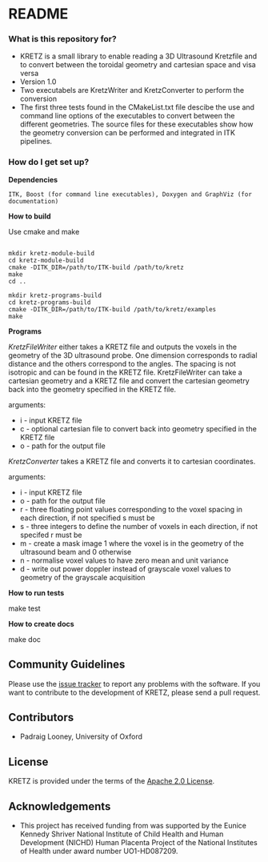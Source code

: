 # README #

### What is this repository for? ###

* KRETZ is a small library to enable reading a 3D Ultrasound Kretzfile and to convert between the toroidal geometry and cartesian space and visa versa
* Version 1.0
* Two executabels are KretzWriter and KretzConverter to perform the conversion
* The first three tests found in the CMakeList.txt file descibe the use and command line options of the executables to convert between the different geometries. The source files for these executables show how the geometry conversion can be performed and integrated in ITK pipelines.

### How do I get set up? ###

**Dependencies**

`ITK, Boost (for command line executables), Doxygen and GraphViz (for documentation)`

**How to build**

Use cmake and make

```

mkdir kretz-module-build
cd kretz-module-build
cmake -DITK_DIR=/path/to/ITK-build /path/to/kretz
make
cd ..

mkdir kretz-programs-build
cd kretz-programs-build
cmake -DITK_DIR=/path/to/ITK-build /path/to/kretz/examples
make
```

**Programs**

*KretzFileWriter* either takes a KRETZ file and outputs the voxels in the geometry of the 3D ultrasound probe. One dimension corresponds to radial distance and the others correspond to the angles. The spacing is not isotropic and can be found in the KRETZ file. KretzFileWriter can take a cartesian geometry and a KRETZ file and convert the cartesian geometry back into the geometry specified in the KRETZ file.

  arguments:
   - i - input KRETZ file
   - c - optional cartesian file to convert back into geometry specified in the KRETZ file
   - o - path for the output file

*KretzConverter* takes a KRETZ file and converts it to cartesian coordinates.

  arguments:
   - i - input KRETZ file
   - o - path for the output file
   - r - three floating point values corresponding to the voxel spacing in each direction, if not specified s must be
   - s - three integers to define the number of voxels in each direction, if not specifed r must be
   - m - create a mask image 1 where the voxel is in the geometry of the ultrasound beam and 0 otherwise
   - n - normalise voxel values to have zero mean and unit variance
   - d - write out power doppler instead of grayscale voxel values to geometry of the grayscale acquisition

**How to run tests**

make test

**How to create docs**

make doc

## Community Guidelines

Please use the [issue tracker](https://github.com/plooney/kretz/issues) to report any problems with the software. If you want to contribute to the development of KRETZ, please send a pull request.

## Contributors

* Padraig Looney, University of Oxford

## License

KRETZ is provided under the terms of the [Apache 2.0 License](https://opensource.org/licenses/Apache-2.0).

## Acknowledgements

* This project has received funding from was supported by the Eunice Kennedy Shriver National Institute of Child Health and Human Development (NICHD) Human Placenta Project of the National Institutes of Health under award number UO1-HD087209.
